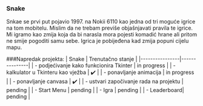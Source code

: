 ### Snake
Snkae se prvi put pojavio 1997. na Nokii 6110 kao jedna od tri moguće igrice na tom mobitelu. Mislim da ne trebam previše objašnjavati pravila te igrice. Mi igramo kao zmija koja da bi narasla mora pojesti komadić hrane ali pritom ne smije pogoditi samu sebe. Igrica je pobijeđena kad zmija popuni cijelu mapu.

###Napredak projekta:
| Snake           | Trenutačno stanje |
|----------------|---------------|
| - podjećivanje kako funkcionira Tkinter | in progress |
| - kalkulator u Tkinteru kao vježba | :heavy_check_mark: |
| - ponavljanje animacija | in progress |
| - ponavljanje canvasa | :heavy_check_mark: |
| - ustvari započivanje rada na projektu | pending |
| - Start Menu | pending |
| - Igra | pending |
| - Leaderboard| pending |
